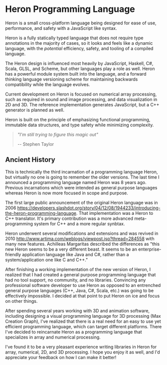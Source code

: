 # Heron Programming Language

Heron is a small cross-platform language being designed for ease of use, performance, and safety with a JavaScript like syntax.

Heron is a fully statically typed language that does not require type annotations in the majority of cases, so it looks and feels like a dynamic language, with the *potential* efficiency, safety, and tooling of a compiled language. 

The Heron design is influenced most heavily by JavaScript, Haskell, C#, Scala, GLSL, and Scheme, but other languages play a role as well. Heron has a powerful module system built into the language, and a forward thinking language versioning scheme for maintaining backwards compatibility while the language evolves. 

Current development on Heron is focused on numerical array processing, such as required in sound and image processing, and data visualization in 2D and 3D. The reference implementation generates JavaScript, but a C++ generator is planned as well.

Heron is built on the principle of emphasizing functional programming, immutable data structures, and type safety while minimizing complexity.

> *"I'm still trying to figure this magic out"* 
>
> -- Stephen Taylor

## Ancient History

This is technically the third incarnation of a programming language Heron, but virtually no one is going to remember the older versions. The last time I announced a programming language named Heron was 8 years ago. Previous incarnations which were intended as general purpose languages whereas Heron is now more focused in scope and purpose.

The first large public announcement of the original Heron language was in 2006 https://developers.slashdot.org/story/04/12/08/1944233/introducing-the-heron-programming-language. That implementation was a Heron to C++ translator. It's primary contribution was a more advanced meta-programming system for C++ and a more regular synbtax.  

Heron underwent several modifications and extensions and was revived in 2010 http://www.artima.com/weblogs/viewpost.jsp?thread=284558 with many new features. Achilleas Margaritas described the differences as "this new Heron seems to be a very different beast. It seems to be an enterprise-friendly application language like Java and C#, rather than a system/application one like C and C++."

After finishing a working implementation of the new version of Heron, I realized that I had created a general purpose programming language that had no tool support, no community, and no libraries. Convincing any professional software developer to use Heron as opposed to an entrenched general purpose languages (C++, Java, C#, Scala, etc.) was going to be effectively impossible. I decided at that point to put Heron on ice and focus on other things.  

After spending several years working with 3D and animation software, including designing a visual programming language for 3D processing (Max Creation Graph), I've realized that there is a real need for an easy to use yet efficient programming language, which can target different platforms. There I've decided to reincarnate Heron as a programming language that specializes in array and numerical processing. 

I've found it to be a very pleasant experience writing libraries in Heron for array, numerical, 2D, and 3D processing. I hope you enjoy it as well, and I'd appreciate your feedback on how I can make it better!